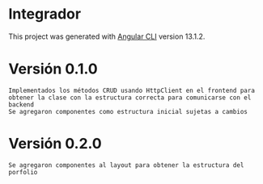 # Integrador

This project was generated with [Angular CLI](https://github.com/angular/angular-cli) version 13.1.2.

# Versión 0.1.0
	Implementados los métodos CRUD usando HttpClient en el frontend para obtener la clase con la estructura correcta para comunicarse con el backend
    Se agregaron componentes como estructura inicial sujetas a cambios

# Versión 0.2.0
	Se agregaron componentes al layout para obtener la estructura del porfolio